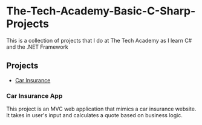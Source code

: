 # The-Tech-Academy-Basic-C-Sharp-Projects
This is a collection of projects that I do at The Tech Academy as I learn C# and the .NET Framework

## Projects

* [Car Insurance](https://github.com/TnTien/The-Tech-Academy-Basic-C-Sharp-Projects/tree/main/CarInsurance)

### Car Insurance App
This project is an MVC web application that mimics a car insurance website. It takes in user's input and calculates a quote based on business logic.
